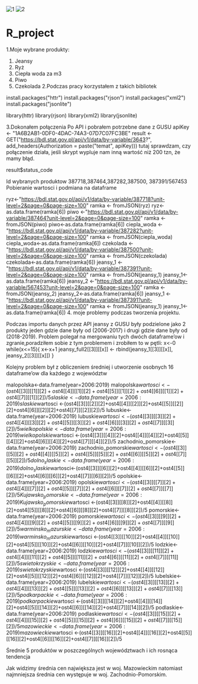 ![1](https://user-images.githubusercontent.com/49531926/120366324-cdd2c480-c30f-11eb-848d-8187c1050bea.png)
![2](https://user-images.githubusercontent.com/49531926/120366359-daefb380-c30f-11eb-9f32-07eaed7e1989.png)
# R_project

1.Moje wybrane produkty:
1)	Jeansy
2)	Ryż
3)	Ciepła woda za m3
4)	Piwo
5)	Czekolada
2.Podczas pracy korzystałem z takich bibliotek

install.packages("httr")
install.packages("rjson")
install.packages("xml2")
install.packages("jsonlite")

library(httr)
library(rjson)
library(xml2)
library(jsonlite)

3.Dokonałem połączenia Po API i pobrałem potrzebne dane z GUSU
apiKey <- "1A6B2AB1-0DF0-4DAC-74A3-07D7C07FC3BE"
result <- GET("https://bdl.stat.gov.pl/api/v1/data/by-variable/3643?",
              add_headers(Authorization = paste("temat", apiKey)))
tutaj sprawdzam, czy połączenie działa, jeśli skrypt wypluje nam inną wartość niż 200 tzn, że mamy błąd.

result$status_code

Id wybranych produktow 387718,387464,387282,387500, 387391/567453
Pobieranie wartosci i podmiana na dataframe 

ryz<-"https://bdl.stat.gov.pl/api/v1/data/by-variable/387718?unit-level=2&page=0&page-size=100"
ramka <- fromJSON(ryz)
ryz<-as.data.frame(ramka[6])
piwo <-"https://bdl.stat.gov.pl/api/v1/data/by-variable/387464?unit-level=2&page=0&page-size=100"
ramka <- fromJSON(piwo)
piwo<-as.data.frame(ramka[6])
ciepla_woda <- "https://bdl.stat.gov.pl/api/v1/data/by-variable/387282?unit-level=2&page=0&page-size=100"
ramka <- fromJSON(ciepla_woda)
ciepla_woda<-as.data.frame(ramka[6])
czekolada <- "https://bdl.stat.gov.pl/api/v1/data/by-variable/387500?unit-level=2&page=0&page-size=100"
ramka <- fromJSON(czekolada)
czekolada<-as.data.frame(ramka[6])
jeansy_1 <- "https://bdl.stat.gov.pl/api/v1/data/by-variable/387391?unit-level=2&page=0&page-size=100"
ramka <- fromJSON(jeansy_1)
jeansy_1<-as.data.frame(ramka[6])
jeansy_2 <-"https://bdl.stat.gov.pl/api/v1/data/by-variable/567453?unit-level=2&page=0&page-size=100"
ramka <- fromJSON(jeansy_2)
jeansy_2<-as.data.frame(ramka[6])
jeansy_1 <- "https://bdl.stat.gov.pl/api/v1/data/by-variable/387391?unit-level=2&page=0&page-size=100"
ramka <- fromJSON(jeansy_1)
jeansy_1<-as.data.frame(ramka[6])
4. moje problemy podczas tworzenia projektu. 


Podczas importu danych przez API jeansy z GUSU były podzielone jako 2 produkty jeden gdzie dane były od (2006-2017) i drugi gdzie dane były od (2018-2019). Problem polegał na mergowaniu tych dwóch dataframe’ow i zgranie,poradziłem sobie z tym problemem i zrobiłem to w pętli:
x<-0
while(x<=15){
x<-x+1
jeansy_full2[[3]][[x]] <- rbind(jeansy_1[[3]][[x]], jeansy_2[[3]][[x]])
}


Kolejny problem był z obliczeniem średniej i utworzenie osobnych 16 dataframe’ow dla każdego z województw


malopolska<-data.frame(year=2006:2019)
malopolska$wartosci<-(ost4[[3]][[1]][2]+ost4[[4]][[1]][2]+ost4[[5]][[1]][2]+ost4[[6]][[1]][2]+ost4[[7]][[1]][2])/5
slaskie<-data.frame(year=2006:2019)
slaskie$wartosci <-(ost4[[3]][[2]][2]+ost4[[4]][[2]][2]+ost4[[5]][[2]][2]+ost4[[6]][[2]][2]+ost4[[7]][[2]][2])/5
lubuskie<-data.frame(year=2006:2019)
lubuskie$wartosci <-(ost4[[3]][[3]][2]+ost4[[4]][[3]][2]+ost4[[5]][[3]][2]+ost4[[6]][[3]][2]+ost4[[7]][[3]][2])/5
wielkopolskie<-data.frame(year=2006:2019)
wielkopolskie$wartosci <-(ost4[[3]][[4]][2]+ost4[[4]][[4]][2]+ost4[[5]][[4]][2]+ost4[[6]][[4]][2]+ost4[[7]][[4]][2])/5
zachodnio_pomorskie<-data.frame(year=2006:2019)
zachodnio_pomorskie$wartosci <-(ost4[[3]][[5]][2]+ost4[[4]][[5]][2]+ost4[[5]][[5]][2]+ost4[[6]][[5]][2]+ost4[[7]][[5]][2])/5
dolno_slaskie<-data.frame(year=2006:2019)
dolno_slaskie$wartosci<-(ost4[[3]][[6]][2]+ost4[[4]][[6]][2]+ost4[[5]][[6]][2]+ost4[[6]][[6]][2]+ost4[[7]][[6]][2])/5
opolskie<-data.frame(year=2006:2019)
opolskie$wartosci <-(ost4[[3]][[7]][2]+ost4[[4]][[7]][2]+ost4[[5]][[7]][2]+ost4[[6]][[7]][2]+ost4[[7]][[7]][2])/5
Kujawsko_pomorskie<-data.frame(year=2006:2019)
Kujawsko_pomorskie$wartosci <-(ost4[[3]][[8]][2]+ost4[[4]][[8]][2]+ost4[[5]][[8]][2]+ost4[[6]][[8]][2]+ost4[[7]][[8]][2])/5
pomorskie<-data.frame(year=2006:2019)
pomorskie$wartosci <-(ost4[[3]][[9]][2]+ost4[[4]][[9]][2]+ost4[[5]][[9]][2]+ost4[[6]][[9]][2]+ost4[[7]][[9]][2])/5
warminsko_mazurskie<-data.frame(year=2006:2019)
warminsko_mazurskie$wartosci <-(ost4[[3]][[10]][2]+ost4[[4]][[10]][2]+ost4[[5]][[10]][2]+ost4[[6]][[10]][2]+ost4[[7]][[10]][2])/5
lodzkie<-data.frame(year=2006:2019)
lodzkie$wartosci <-(ost4[[3]][[11]][2]+ost4[[4]][[11]][2]+ost4[[5]][[11]][2]+ost4[[6]][[11]][2]+ost4[[7]][[11]][2])/5
swietokrzyskie<-data.frame(year=2006:2019)
swietokrzyskie$wartosci <-(ost4[[3]][[12]][2]+ost4[[4]][[12]][2]+ost4[[5]][[12]][2]+ost4[[6]][[12]][2]+ost4[[7]][[12]][2])/5
lubelskie<-data.frame(year=2006:2019)
lubelskie$wartosci <-(ost4[[3]][[13]][2]+ost4[[4]][[13]][2]+ost4[[5]][[13]][2]+ost4[[6]][[13]][2]+ost4[[7]][[13]][2])/5
podkarpackie<-data.frame(year=2006:2019)
podkarpackie$wartosci <-(ost4[[3]][[14]][2]+ost4[[4]][[14]][2]+ost4[[5]][[14]][2]+ost4[[6]][[14]][2]+ost4[[7]][[14]][2])/5
podlaskie<-data.frame(year=2006:2019)
podlaskie$wartosci <-(ost4[[3]][[15]][2]+ost4[[4]][[15]][2]+ost4[[5]][[15]][2]+ost4[[6]][[15]][2]+ost4[[7]][[15]][2])/5
mazowieckie<-data.frame(year=2006:2019)
mazowieckie$wartosci <-(ost4[[3]][[16]][2]+ost4[[4]][[16]][2]+ost4[[5]][[16]][2]+ost4[[6]][[16]][2]+ost4[[7]][[16]][2])/5


Średnie 5 produktów w poszczególnych województwach i ich rosnąca tendencja
 








Jak widzimy średnia cen największa jest w woj. Mazowieckim natomiast najmniejsza średnia cen występuje w woj. Zachodnio-Pomorskim.
 
